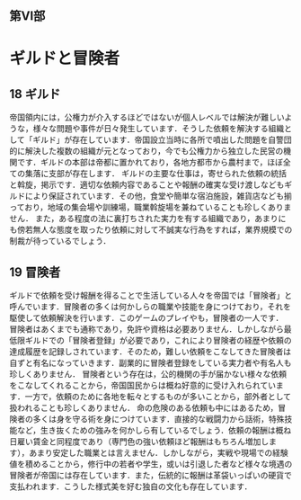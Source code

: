 ## 第VI部
# ギルドと冒険者
## 18 ギルド
帝国領内には，公権力が介入するほどではないが個人レベルでは解決が難しいような，様々な問題や事件が日々発生しています．そうした依頼を解決する組織として「ギルド」が存在しています．帝国設立当時に各所で噴出した問題を自警団的に解決した複数の組織が元となっており，今でも公権力から独立した民営の機関です．ギルドの本部は帝都に置かれており，各地方都市から農村まで，ほぼ全ての集落に支部が存在します．
ギルドの主要な仕事は，寄せられた依頼の統括と斡旋，掲示です．適切な依頼内容であることや報酬の確実な受け渡しなどもギルドにより保証されています．その他，食堂や簡単な宿泊施設，雑貨店なども揃っており，地域の集会場や訓練場，職業斡旋場を兼ねていることも珍しくありません．
また，ある程度の法に裏打ちされた実力を有する組織であり，あまりにも傍若無人な態度を取ったり依頼に対して不誠実な行為をすれば，業界規模での制裁が待っているでしょう．
## 19 冒険者
ギルドで依頼を受け報酬を得ることで生活している人々を帝国では「冒険者」と呼んでいます．冒険者の多くは何かしらの職業や技能を身につけており，それを駆使して依頼解決を行います．このゲームのプレイやも，冒険者の一人です．
冒険者はあくまでも通称であり，免許や資格は必要ありません．しかしながら最低限ギルドでの「冒険者登録」が必要であり，これにより冒険者の経歴や依頼の達成履歴を記録しされています．そのため，難しい依頼をこなしてきた冒険者は自ずと有名になっていきます．副業的に冒険者登録をしている実力者や有名人も珍しくありません．
冒険者という存在は，公的機関の手が届かない様々な依頼をこなしてくれることから，帝国国民からは概ね好意的に受け入れられています．一方で，依頼のために各地を転々とするものが多いことから，部外者として扱われることも珍しくありません．
命の危険のある依頼も中にはあるため，冒険者の多くは身を守る術を身につけています．直接的な戦闘力から話術，特殊技能など，生き抜くための強みを何かしら有しているでしょう．依頼の報酬は概ね日雇い賃金と同程度であり（専門色の強い依頼ほど報酬はもちろん増加します），あまり安定した職業とは言えません．しかしながら，実戦や現場での経験値を積めることから，修行中の若者や学生，或いは引退した者など様々な境遇の冒険者が帝国には存在しています．また，伝統的に報酬は革袋いっぱいの硬貨で支払われます．こうした様式美を好む独自の文化も存在しています．
